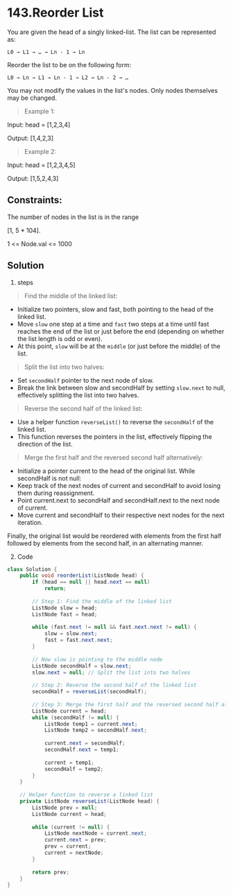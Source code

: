 # 143.Reorder List

You are given the head of a singly linked-list. The list can be represented as:

`L0 → L1 → … → Ln - 1 → Ln`

Reorder the list to be on the following form:

`L0 → Ln → L1 → Ln - 1 → L2 → Ln - 2 → …`

You may not modify the values in the list's nodes. Only nodes themselves may be changed.


> Example 1:


Input: head = [1,2,3,4]

Output: [1,4,2,3]

>Example 2:


Input: head = [1,2,3,4,5]

Output: [1,5,2,4,3]

 

## Constraints:

The number of nodes in the list is in the range 

[1, 5 * 104].

1 <= Node.val <= 1000

## Solution
1. steps
>Find the middle of the linked list:

+ Initialize two pointers, slow and fast, both pointing to the head of the linked list.
+ Move `slow` one step at a time and `fast` two steps at a time until fast reaches the end of the list or just before the end (depending on whether the list length is odd or even).
+ At this point, `slow` will be at the `middle` (or just before the middle) of the list.
>Split the list into two halves:

+ Set `secondHalf` pointer to the next node of slow.
+ Break the link between slow and secondHalf by setting `slow.next` to null, effectively splitting the list into two halves.
>Reverse the second half of the linked list:

+ Use a helper function `reverseList()` to reverse the `secondHalf` of the linked list.
+ This function reverses the pointers in the list, effectively flipping the direction of the list.
> Merge the first half and the reversed second half alternatively:

+ Initialize a pointer current to the head of the original list.
While secondHalf is not null:
+ Keep track of the next nodes of current and secondHalf to avoid losing them during reassignment.
+ Point current.next to secondHalf and secondHalf.next to the next node of current.
+ Move current and secondHalf to their respective next nodes for the next iteration.

Finally, the original list would be reordered with elements from the first half followed by elements from the second half, in an alternating manner.

2. Code 

``` java
class Solution {
    public void reorderList(ListNode head) {
        if (head == null || head.next == null)
            return;
        
        // Step 1: Find the middle of the linked list
        ListNode slow = head;
        ListNode fast = head;
        
        while (fast.next != null && fast.next.next != null) {
            slow = slow.next;
            fast = fast.next.next;
        }
        
        // Now slow is pointing to the middle node
        ListNode secondHalf = slow.next;
        slow.next = null; // Split the list into two halves
        
        // Step 2: Reverse the second half of the linked list
        secondHalf = reverseList(secondHalf);
        
        // Step 3: Merge the first half and the reversed second half alternatively
        ListNode current = head;
        while (secondHalf != null) {
            ListNode temp1 = current.next;
            ListNode temp2 = secondHalf.next;
            
            current.next = secondHalf;
            secondHalf.next = temp1;
            
            current = temp1;
            secondHalf = temp2;
        }
    }
    
    // Helper function to reverse a linked list
    private ListNode reverseList(ListNode head) {
        ListNode prev = null;
        ListNode current = head;
        
        while (current != null) {
            ListNode nextNode = current.next;
            current.next = prev;
            prev = current;
            current = nextNode;
        }
        
        return prev;
    }
}


```
